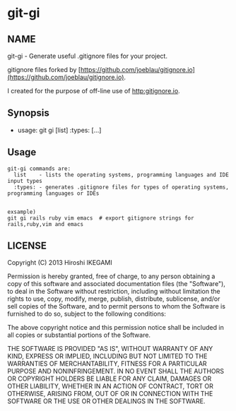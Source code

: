 git-gi
============

NAME
----
git-gi - Generate useful .gitignore files for your project. 
 
  gitignore files forked by [https://github.com/joeblau/gitignore.io](https://github.com/joeblau/gitignore.io).
  
  I created for the purpose of off-line use of [http:gitignore.io](http:gitignore.io).


Synopsis
--------
* usage: git gi [list] :types: [...]

Usage
-----
    git-gi commands are:
      list    - lists the operating systems, programming languages and IDE input types
      :types: - generates .gitignore files for types of operating systems, programming languages or IDEs
  
  
    exsample) 
    git gi rails ruby vim emacs  # export gitignore strings for rails,ruby,vim and emacs


LICENSE
-------

Copyright (C) 2013 Hiroshi IKEGAMI

Permission is hereby granted, free of charge, to any person obtaining a copy of this software and associated documentation files (the "Software"), to deal in the Software without restriction, including without limitation the rights to use, copy, modify, merge, publish, distribute, sublicense, and/or sell copies of the Software, and to permit persons to whom the Software is furnished to do so, subject to the following conditions:

The above copyright notice and this permission notice shall be included in all copies or substantial portions of the Software.

THE SOFTWARE IS PROVIDED "AS IS", WITHOUT WARRANTY OF ANY KIND, EXPRESS OR IMPLIED, INCLUDING BUT NOT LIMITED TO THE WARRANTIES OF MERCHANTABILITY, FITNESS FOR A PARTICULAR PURPOSE AND NONINFRINGEMENT. IN NO EVENT SHALL THE AUTHORS OR COPYRIGHT HOLDERS BE LIABLE FOR ANY CLAIM, DAMAGES OR OTHER LIABILITY, WHETHER IN AN ACTION OF CONTRACT, TORT OR OTHERWISE, ARISING FROM, OUT OF OR IN CONNECTION WITH THE SOFTWARE OR THE USE OR OTHER DEALINGS IN THE SOFTWARE.

